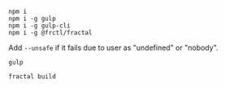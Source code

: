 ```shell
npm i
npm i -g gulp
npm i -g gulp-cli
npm i -g @frctl/fractal
```

Add `--unsafe` if it fails due to user as "undefined" or "nobody".

```shell
gulp
```

```shell
fractal build
```
